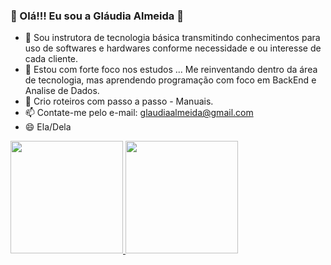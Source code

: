 ### 👋 Olá!!! Eu sou a Gláudia Almeida 👋


- 🔭  Sou instrutora de tecnologia básica
          transmitindo conhecimentos para uso de softwares e hardwares conforme necessidade e ou interesse de cada cliente.
- 🌱  Estou com forte foco nos estudos ... Me reinventando dentro da área de tecnologia, mas aprendendo programação com foco em
         BackEnd e Analise de Dados.
- 👯  Crio roteiros com passo a passo - Manuais.
- 📫  Contate-me pelo e-mail: glaudiaalmeida@gmail.com
- 😄  Ela/Dela

<div>
  <a href="https://github.com/glaudiaalmeida">
  <img height="180cm" src="https://github-readme-stats.vercel.app/api?username=glaudiaalmeida&show_icons=true&theme=dark&include_all_commits=true&count_private=true"/>
    <img height="180cm" src=https://github-readme-stats.vercel.app/api/top-langs/?username=glaudiaalmeida&layout=compact&langs_count=16&theme=dark"/>
</div>
